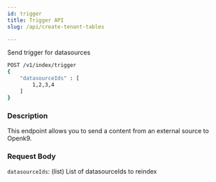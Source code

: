 ```yaml
---
id: trigger
title: Trigger API
slug: /api/create-tenant-tables

---
```


Send trigger for datasources

```bash
POST /v1/index/trigger
{
	"datasourceIds" : [
		1,2,3,4
	]
}
```

### Description

This endpoint allows you to send a content from an external source to Openk9.

### Request Body

`datasourceIds`: (list) List of datasourceIds to reindex
